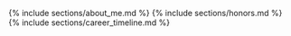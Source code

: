 {% include sections/about_me.md %}
{% include sections/honors.md %}
{% include sections/career_timeline.md %}
